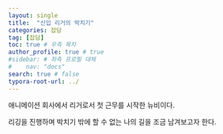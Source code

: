 ```yaml
---
layout: single
title:  "신입 리거의 박치기"
categories: 잡담
tag: [잡담]
toc: true # 우측 목차
author_profile: true # true
#sidebar: # 좌측 프로필 대체
#    nav: "docs"
search: true # false
typora-root-url: ../
---
```


애니메이션 회사에서 리거로서 첫 근무를 시작한 뉴비이다.

리깅을 진행하며 박치기 밖에 할 수 없는 나의 길을 조금 남겨보고자 한다.